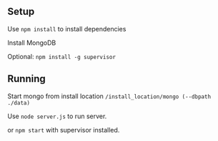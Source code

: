 Setup
-----
Use `npm install` to install dependencies

Install MongoDB

Optional: `npm install -g supervisor`

Running
-------
Start mongo from install location
`/install_location/mongo (--dbpath ./data)`

Use `node server.js` to run server. 

or `npm start` with supervisor installed.